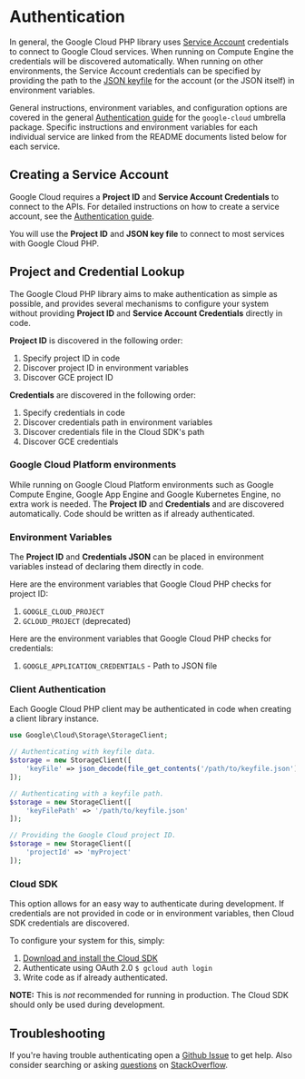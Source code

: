 # Authentication

In general, the Google Cloud PHP library uses [Service Account](https://cloud.google.com/iam/docs/creating-managing-service-accounts) credentials to connect to Google Cloud services. When running on Compute Engine the credentials will be discovered automatically. When running on other environments, the Service Account credentials can be specified by providing the path to the [JSON keyfile](https://cloud.google.com/iam/docs/managing-service-account-keys) for the account (or the JSON itself) in environment variables.

General instructions, environment variables, and configuration options are covered in the general [Authentication guide](http://googlecloudplatform.github.io/google-cloud-php/#/docs/google-cloud/latest/guides/authentication) for the `google-cloud` umbrella package. Specific instructions and environment variables for each individual service are linked from the README documents listed below for each service.

## Creating a Service Account

Google Cloud requires a **Project ID** and **Service Account Credentials** to connect to the APIs. For detailed instructions on how to create a service account, see the [Authentication guide](http://googlecloudplatform.github.io/google-cloud-php/#/docs/google-cloud/latest/guides/authentication).

You will use the **Project ID** and **JSON key file** to connect to most services with Google Cloud PHP.

## Project and Credential Lookup

The Google Cloud PHP library aims to make authentication as simple as possible, and provides several mechanisms to configure your system without providing **Project ID** and **Service Account Credentials** directly in code.

**Project ID** is discovered in the following order:

1. Specify project ID in code
2. Discover project ID in environment variables
3. Discover GCE project ID

**Credentials** are discovered in the following order:

1. Specify credentials in code
2. Discover credentials path in environment variables
3. Discover credentials file in the Cloud SDK's path
4. Discover GCE credentials

### Google Cloud Platform environments

While running on Google Cloud Platform environments such as Google Compute Engine, Google App Engine and Google Kubernetes Engine, no extra work is needed. The **Project ID** and **Credentials** and are discovered automatically. Code should be written as if already authenticated.

### Environment Variables

The **Project ID** and **Credentials JSON** can be placed in environment variables instead of declaring them directly in code.

Here are the environment variables that Google Cloud PHP checks for project ID:

1. `GOOGLE_CLOUD_PROJECT`
2. `GCLOUD_PROJECT` (deprecated)

Here are the environment variables that Google Cloud PHP checks for credentials:

1. `GOOGLE_APPLICATION_CREDENTIALS` - Path to JSON file

### Client Authentication

Each Google Cloud PHP client may be authenticated in code when creating a client library instance.

```php
use Google\Cloud\Storage\StorageClient;

// Authenticating with keyfile data.
$storage = new StorageClient([
    'keyFile' => json_decode(file_get_contents('/path/to/keyfile.json'), true)
]);

// Authenticating with a keyfile path.
$storage = new StorageClient([
    'keyFilePath' => '/path/to/keyfile.json'
]);

// Providing the Google Cloud project ID.
$storage = new StorageClient([
    'projectId' => 'myProject'
]);
```

### Cloud SDK

This option allows for an easy way to authenticate during development. If credentials are not provided in code or in environment variables, then Cloud SDK credentials are discovered.

To configure your system for this, simply:

1. [Download and install the Cloud SDK](https://cloud.google.com/sdk)
2. Authenticate using OAuth 2.0 `$ gcloud auth login`
3. Write code as if already authenticated.

**NOTE:** This is _not_ recommended for running in production. The Cloud SDK should only be used during development.

## Troubleshooting

If you're having trouble authenticating open a [Github Issue](https://github.com/GoogleCloudPlatform/google-cloud-php/issues/new?title=Authentication+question) to get help.  Also consider searching or asking [questions](http://stackoverflow.com/questions/tagged/google-cloud-platform+php) on [StackOverflow](http://stackoverflow.com).
